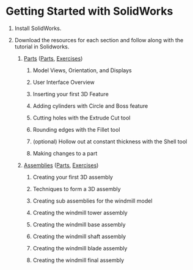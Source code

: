 # Getting Started with SolidWorks

1. Install SolidWorks.

2. Download the resources for each section and follow along with the tutorial in Solidworks.

    1. [Parts](http://www.solidworks.com/sw/resources/getting-started-3d-parts-design.htm) ([Parts](http://www.solidworks.com/sw/docs/LessonOne_Parts_Parts.zip), [Exercises](http://www.solidworks.com/sw/docs/LessonOne_Parts_Exercises.zip))
	
        1. Model Views, Orientation, and Displays
		
        2. User Interface Overview
		
        3. Inserting your first 3D Feature
		
        4. Adding cylinders with Circle and Boss feature
		
        5. Cutting holes with the Extrude Cut tool
		
        6. Rounding edges with the Fillet tool
		
        7. (optional) Hollow out at constant thickness with the Shell tool
		
        8. Making changes to a part
		
    2. [Assemblies](http://www.solidworks.com/sw/resources/getting-started-3d-assemblies.htm) ([Parts](http://www.solidworks.com/sw/docs/LessonOne_Parts_Parts.zip), [Exercises](http://www.solidworks.com/sw/docs/LessonTwo_Assemblies_Exercises.zip))
    
        1. Creating your first 3D assembly
        
        2. Techniques to form a 3D assembly
        
        3. Creating sub assemblies for the windmill model
        
        4. Creating the windmill tower assembly
        
        5. Creating the windmill base assembly
        
        6. Creating the windmill shaft assembly
        
        7. Creating the windmill blade assembly
        
        8. Creating the windmill final assembly
